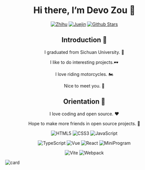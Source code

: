 <div align=center>

# Hi there, I’m Devo Zou 👋

<!--
**zoudingyi/zoudingyi** is a ✨ _special_ ✨ repository because its `README.md` (this file) appears on your GitHub profile.

Here are some ideas to get you started:

- 🔭 I’m currently working on ...
- 🌱 I’m currently learning ...
- 👯 I’m looking to collaborate on ...
- 🤔 I’m looking for help with ...
- 💬 Ask me about ...
- 📫 How to reach me: ...
- 😄 Pronouns: ...
- ⚡ Fun fact: ...
-->

<p>

[![Zhihu](https://img.shields.io/badge/dynamic/json?color=142026&labelColor=0066ff&logo=zhihu&logoColor=white&label=zhihu%20fans&query=%24.data.totalSubs&url=https%3A%2F%2Fapi.spencerwoo.com%2Fsubstats%2F%3Fsource%3Dzhihu%26queryKey%3Dliang-gong-chun-ri-68)](https://www.zhihu.com/people/liang-gong-chun-ri-68)
[![Juejin](https://img.shields.io/badge/juejin-Devo%20Zou-1e80ff?logo=bytedance)](https://juejin.cn/user/3597257777618989)
[![Github Stars](https://img.shields.io/github/stars/zoudingyi?color=faf408&label=github%20stars&logo=github)](https://github.com/zoudingyi)

</p>

## Introduction 🎨

I graduated from Sichuan University. 🏫

I like to do interesting projects.🕶️

I love riding motorcycles. 🏍️

Nice to meet you. 🤟





## Orientation 🎯

I love coding and open source. ❤️
 
Hope to make more friends in open source projects. 💖

<p>

![HTML5](https://img.shields.io/badge/-HTML5-red?logo=html5&logoColor=white)
![CSS3](https://img.shields.io/badge/-CSS3-blue?logo=css3&logoColor=white)
![JavaScript](https://img.shields.io/badge/-JavaScript-yellow?logo=javascript&logoColor=white)

</p>

<p>

![TypeScript](https://img.shields.io/badge/-TypeScript-blue?logo=typescript&logoColor=white)
![Vue](https://img.shields.io/badge/-Vue-34495e?logo=vue.js)
![React](https://img.shields.io/badge/-React-282c34?logo=react)
![MiniProgram](https://img.shields.io/badge/-MiniProgram-07c160?logo=wechat&logoColor=white)

</p>

<p>

![Vite](https://img.shields.io/badge/-Vite-646cff?logo=vite&logoColor=white)
![Webpack](https://img.shields.io/badge/-Webpack-1a6bac?logo=webpack)

</p>

<!-- ## Analysis 🗯️

[![Top Langs](https://github-readme-stats.vercel.app/api/top-langs/?username=zoudingyi&layout=compact)](https://github.com/anuraghazra/github-readme-stats)
[![Anurag's GitHub stats](https://github-readme-stats.vercel.app/api?username=zoudingyi&show_icons=true&theme=radical)](https://github.com/anuraghazra/github-readme-stats)
 -->
</div>

![card](https://github.com/zoudingyi/netease-cloud-music-card/blob/main/card.svg)
